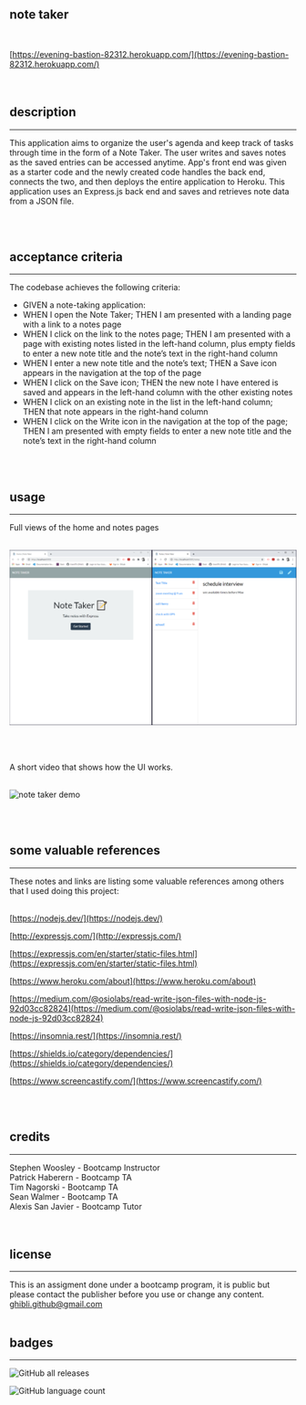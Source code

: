 <br>

## **note taker**<br>
<br>

[https://evening-bastion-82312.herokuapp.com/](https://evening-bastion-82312.herokuapp.com/)<br>
<br>
<br>

## description

***
This application aims to organize the user's agenda and keep track of tasks through time in the form of a Note Taker. The user writes and saves notes as the saved entries can be accessed anytime. App's front end was given as a starter code and the newly created code handles the back end, connects the two, and then deploys the entire application to Heroku. This application uses an Express.js back end and saves and retrieves note data from a JSON file.

<br>
<br>

## acceptance criteria

***

The codebase achieves the following criteria:<br>

* GIVEN a note-taking application:<br>
* WHEN I open the Note Taker; THEN I am presented with a landing page with a link to a notes page<br>
* WHEN I click on the link to the notes page; THEN I am presented with a page with existing notes listed in the left-hand column, plus empty fields to enter a new note title and the note’s text in the right-hand column<br>
* WHEN I enter a new note title and the note’s text; THEN a Save icon appears in the navigation at the top of the page<br>
* WHEN I click on the Save icon; THEN the new note I have entered is saved and appears in the left-hand column with the other existing notes<br>
* WHEN I click on an existing note in the list in the left-hand column; THEN that note appears in the right-hand column<br>
* WHEN I click on the Write icon in the navigation at the top of the page; THEN I am presented with empty fields to enter a new note title and the note’s text in the right-hand column<br>
<br>
<br>

## usage

***

Full views of the home and notes pages <br>
<br>

![alt text](public/assets/images/scrshot.png)

<br>
<br>

A short video that shows how the UI works.<br>
<br>

![note taker demo](public/assets/images/note-taker.gif)

<br>
<br>

## some valuable references

***

These notes and links are listing some valuable references among others that I used doing this project:<br>
<br>

[https://nodejs.dev/](https://nodejs.dev/)

[http://expressjs.com/](http://expressjs.com/)

[https://expressjs.com/en/starter/static-files.html](https://expressjs.com/en/starter/static-files.html)

[https://www.heroku.com/about](https://www.heroku.com/about)

[https://medium.com/@osiolabs/read-write-json-files-with-node-js-92d03cc82824](https://medium.com/@osiolabs/read-write-json-files-with-node-js-92d03cc82824)

[https://insomnia.rest/](https://insomnia.rest/)

[https://shields.io/category/dependencies/](https://shields.io/category/dependencies/)

[https://www.screencastify.com/](https://www.screencastify.com/)

<br>
<br>

## credits

***

Stephen Woosley - Bootcamp Instructor<br>
Patrick Haberern - Bootcamp TA<br>
Tim Nagorski - Bootcamp TA<br>
Sean Walmer - Bootcamp TA<br>
Alexis San Javier - Bootcamp Tutor<br>
<br>
<br>

## license

***

This is an assigment done under a bootcamp program, it is public but please contact the publisher before you use or
change any content.<br>
ghibli.github@gmail.com
<br>
<br>

## badges

***

![GitHub all releases](https://img.shields.io/github/downloads/AranATA/accessible-horiseon/total)

![GitHub language count](https://img.shields.io/github/languages/count/AranATA/accessible-horiseon)
<br>
<br>

